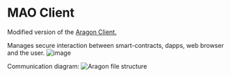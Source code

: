 # MAO Client

Modified version of the [Aragon Client.](https://github.com/aragon/client)

Manages secure interaction between smart-contracts, dapps, web browser and the user.
![image](https://user-images.githubusercontent.com/111743010/229506542-8b61d73c-9b27-4bb0-84b8-f364db7144cc.png)

Communication diagram:
![Aragon file structure](https://user-images.githubusercontent.com/111743010/229505656-cc2eef8b-8ce4-4dad-90e7-588bc14f658e.png)
